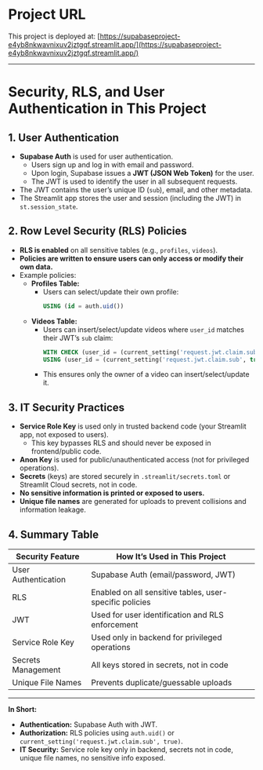 # Project URL

This project is deployed at: [https://supabaseproject-e4yb8nkwavnixuv2jztgqf.streamlit.app/](https://supabaseproject-e4yb8nkwavnixuv2jztgqf.streamlit.app/)

---

# Security, RLS, and User Authentication in This Project

## 1. User Authentication

- **Supabase Auth** is used for user authentication.
  - Users sign up and log in with email and password.
  - Upon login, Supabase issues a **JWT (JSON Web Token)** for the user.
  - The JWT is used to identify the user in all subsequent requests.
- The JWT contains the user’s unique ID (`sub`), email, and other metadata.
- The Streamlit app stores the user and session (including the JWT) in `st.session_state`.

## 2. Row Level Security (RLS) Policies

- **RLS is enabled** on all sensitive tables (e.g., `profiles`, `videos`).
- **Policies are written to ensure users can only access or modify their own data.**
- Example policies:
  - **Profiles Table:**
    - Users can select/update their own profile:
      ```sql
      USING (id = auth.uid())
      ```
  - **Videos Table:**
    - Users can insert/select/update videos where `user_id` matches their JWT’s `sub` claim:
      ```sql
      WITH CHECK (user_id = (current_setting('request.jwt.claim.sub', true))::uuid)
      USING (user_id = (current_setting('request.jwt.claim.sub', true))::uuid)
      ```
    - This ensures only the owner of a video can insert/select/update it.

## 3. IT Security Practices

- **Service Role Key** is used only in trusted backend code (your Streamlit app, not exposed to users).
  - This key bypasses RLS and should never be exposed in frontend/public code.
- **Anon Key** is used for public/unauthenticated access (not for privileged operations).
- **Secrets** (keys) are stored securely in `.streamlit/secrets.toml` or Streamlit Cloud secrets, not in code.
- **No sensitive information is printed or exposed to users.**
- **Unique file names** are generated for uploads to prevent collisions and information leakage.

## 4. Summary Table

| Security Feature         | How It’s Used in This Project                                 |
|-------------------------|---------------------------------------------------------------|
| User Authentication     | Supabase Auth (email/password, JWT)                           |
| RLS                     | Enabled on all sensitive tables, user-specific policies       |
| JWT                     | Used for user identification and RLS enforcement              |
| Service Role Key        | Used only in backend for privileged operations                |
| Secrets Management      | All keys stored in secrets, not in code                       |
| Unique File Names       | Prevents duplicate/guessable uploads                          |

---

**In Short:**
- **Authentication:** Supabase Auth with JWT.
- **Authorization:** RLS policies using `auth.uid()` or `current_setting('request.jwt.claim.sub', true)`.
- **IT Security:** Service role key only in backend, secrets not in code, unique file names, no sensitive info exposed. 
